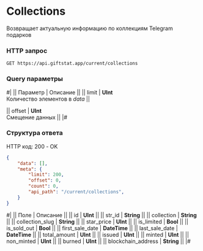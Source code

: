 # Collections

Возвращает актуальную информацию по коллекциям Telegram подарков

### HTTP запрос
```
GET https://api.giftstat.app/current/collections
```

### Query параметры
#|
|| Параметр | Описание ||
|| 
limit 
| 
**UInt**\
Количество элементов в *data*
||

|| 
offset 
| 
**UInt**\
Смещение данных
||
|#


### Структура ответа

HTTP код: 200 - OK

```json
{
    "data": [],
    "meta": {
        "limit": 200, 
        "offset": 0,
        "count": 0,
        "api_path": "/current/collections",
    }
}
```


#|
|| Поле | Описание ||
|| id | **UInt** ||
|| str_id | **String** ||
|| collection | **String** ||
|| collection_slug | **String** ||
|| star_price | **UInt** ||
|| is_limited | **Bool** ||
|| is_sold_out | **Bool** ||
|| first_sale_date | **DateTime** ||
|| last_sale_date | **DateTime** ||
|| total_amount | **UInt** ||
|| issued | **UInt** ||
|| minted | **UInt** ||
|| non_minted | **UInt** ||
|| burned | **UInt** ||
|| blockchain_address | **String** ||
|#

